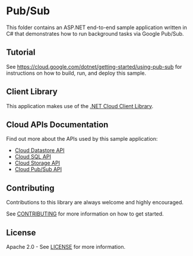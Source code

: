 # Pub/Sub 

This folder contains an ASP.NET end-to-end sample application written in C# that
demonstrates how to run background tasks via Google Pub/Sub.
 
## Tutorial
See https://cloud.google.com/dotnet/getting-started/using-pub-sub for instructions on how to build, run, and deploy this sample.

## Client Library
This application makes use of the [.NET Cloud Client Library].

## Cloud APIs Documentation
Find out more about the APIs used by this sample application:

* [Cloud Datastore API]
* [Cloud SQL API]
* [Cloud Storage API]
* [Cloud Pub/Sub API]

## Contributing

Contributions to this library are always welcome and highly encouraged.

See [CONTRIBUTING] for more information on how to get started.

## License

Apache 2.0 - See [LICENSE] for more information.


[.NET Cloud Client Library]: ../../../../../gcloud-dotnet
[Cloud Datastore API]: https://developers.google.com/api-client-library/dotnet/apis/datastore/v1beta3
[Cloud SQL API]: https://cloud.google.com/sql/docs/admin-api/
[Cloud Storage API]: http://googlecloudplatform.github.io/gcloud-dotnet/index.html
[Cloud Pub/Sub API]: https://developers.google.com/api-client-library/dotnet/apis/pubsub/v1
[CONTRIBUTING]: ../../../../blob/master/CONTRIBUTING.md
[LICENSE]: ../../../../blob/master/LICENSE
